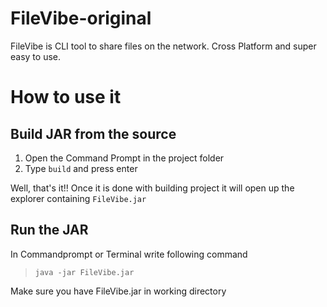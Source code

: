# FileVibe-original
FileVibe is CLI tool to share files on the network. Cross Platform and super easy to use.

# How to use it

## Build JAR from the source

1. Open the Command Prompt in the project folder
2. Type `build` and press enter

Well, that's it!! Once it is done with building project it will open up the explorer containing `FileVibe.jar`

## Run the JAR

In Commandprompt or Terminal write following command
> `java -jar FileVibe.jar`

Make sure you have FileVibe.jar in working directory